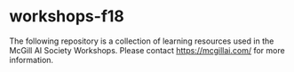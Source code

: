 ﻿# workshops-f18

The following repository is a collection of learning resources used in the McGill AI Society Workshops. Please contact https://mcgillai.com/ for more information.
